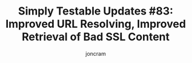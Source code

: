 ---
layout: default
title: "Simply Testable Updates #83: Improved URL Resolving, Improved Retrieval of Bad SSL Content"
author: joncram
continue_reading: false
newsletter:
    issue_number: 83rd
    url: https://us5.campaign-archive1.com/?u=ac75e33d993d2b502e333ddd0&amp;id=444e50674a
    highlights:
        - Improved URL resolving
        - Improved retrieval of bad SSL content
    closing_sentence: Expect the next newsletter in a  week from now on 9 April 2014
---